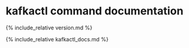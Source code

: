 # kafkactl command documentation

{% include_relative version.md %}

{% include_relative kafkactl_docs.md %}